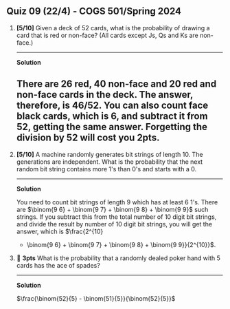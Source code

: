 Quiz 09 (22/4) - COGS 501/Spring 2024
------------------------------------

1. **[5/10]** Given a deck of 52 cards, what is the probability of drawing a
   card that is red or non-face? (All cards except Js, Qs and Ks are non-face.) 

   ------------
   **Solution**

   There are 26 red, 40 non-face and 20 red and non-face cards in the deck. The
   answer, therefore, is $46/52$. You can also count face black cards, which is
   6, and subtract it from 52, getting the same answer. Forgetting the division
   by 52 will cost you **2pts**.
   ---------------- 

1. **[5/10]** A machine randomly generates bit strings of length 10. The
   generations are independent. What is the probability that the next random bit
   string contains more 1's than 0's and starts with a 0.

   -----------
   **Solution**

   You need to count bit strings of length 9 which has at least 6 1's. There are
   $\binom{9 6} + \binom{9 7} + \binom{9 8} + \binom{9 9}$ such strings. If you
   subtract this from the total number of 10 digit bit strings, and divide the result
   by number of 10 digit bit strings, you will get the answer, which is $\frac{2^{10}
   - \binom{9 6} + \binom{9 7} + \binom{9 8} + \binom{9 9}}{2^{10}}$.



1. 💎 **3pts** What is the probability that a randomly dealed poker hand with 5
   cards has the ace of spades?

   ---------------
   **Solution**
  
   $\frac{\binom{52}{5} - \binom{51}{5}}{\binom{52}{5}}$
